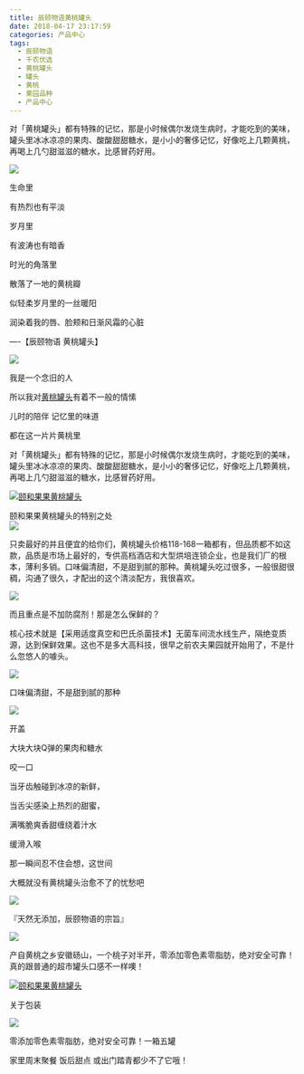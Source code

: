 ```yaml
---
title: 辰颐物语黄桃罐头
date: 2018-04-17 23:17:59
categories: 产品中心
tags:
  - 辰颐物语
  - 千农优选
  - 黄桃罐头
  - 罐头
  - 黄桃
  - 果园品种
  - 产品中心
---
```


对「黄桃罐头」都有特殊的记忆，那是小时候偶尔发烧生病时，才能吃到的美味，罐头里冰冰凉凉的果肉、酸酸甜甜糖水，是小小的奢侈记忆，好像吃上几颗黄桃，再喝上几勺甜滋滋的糖水，比感冒药好用。

<!-- more -->


![](http://www.zuow.cn/wp-content/uploads/2018/04/1ff1de774005f8da13f4.jpg)

生命里

有热烈也有平淡

岁月里

有波涛也有暗香

时光的角落里

散落了一地的黄桃瓣

似轻柔岁月里的一丝暖阳

润染着我的唇、脸颊和日渐风霜的心脏

—-【辰颐物语 黄桃罐头】

![](http://www.zuow.cn/wp-content/uploads/2018/04/c4ca4238a0b923820dcc.jpg)

我是一个念旧的人

所以我对[黄桃罐头](http://yiheguoyuan.com.cn/tag/%e9%bb%84%e6%a1%83%e7%bd%90%e5%a4%b4 "黄桃罐头")有着不一般的情愫

儿时的陪伴 记忆里的味道

都在这一片片黄桃里

对「黄桃罐头」都有特殊的记忆，那是小时候偶尔发烧生病时，才能吃到的美味，罐头里冰冰凉凉的果肉、酸酸甜甜糖水，是小小的奢侈记忆，好像吃上几颗黄桃，再喝上几勺甜滋滋的糖水，比感冒药好用。

[![颐和果果黄桃罐头](http://yiheguoyuan.com.cn/wp-content/uploads/2017/09/2017091903371135.png)](http://yiheguoyuan.com.cn/product/guantou.html "颐和果果黄桃罐头")

颐和果果黄桃罐头的特别之处  
![](http://www.zuow.cn/wp-content/uploads/2018/04/eccbc87e4b5ce2fe2830.jpg)

只卖最好的并且便宜的给你们，黄桃罐头价格118-168一箱都有，但品质都不如这款，品质是市场上最好的，专供高档酒店和大型烘培连锁企业，也是我们厂的根本，薄利多销。口味偏清甜，不是甜到腻的那种。黄桃罐头吃过很多，一般很甜很稠，沟通了很久，才配出的这个清淡配方，我很喜欢。

![](http://www.zuow.cn/wp-content/uploads/2018/04/a87ff679a2f3e71d9181.jpg)

而且重点是不加防腐剂！那是怎么保鲜的？

核心技术就是【采用适度真空和巴氏杀菌技术】无菌车间流水线生产，隔绝变质源，达到保鲜效果。这也不是多大高科技，很早之前农夫果园就开始用了，不是什么忽悠人的噱头。

![](http://www.zuow.cn/wp-content/uploads/2018/04/e4da3b7fbbce2345d777.jpg)

口味偏清甜，不是甜到腻的那种

![](http://www.zuow.cn/wp-content/uploads/2018/04/1679091c5a880faf6fb5.jpg)

开盖

大块大块Q弹的果肉和糖水

咬一口

当牙齿触碰到冰凉的新鲜，

当舌尖感染上热烈的甜蜜，

满嘴脆爽香甜缠绕着汁水

缓滑入喉

那一瞬间忍不住会想，这世间

大概就没有黄桃罐头治愈不了的忧愁吧

![](http://www.zuow.cn/wp-content/uploads/2018/04/8f14e45fceea167a5a36.jpg)

『天然无添加，辰颐物语的宗旨』

![](http://www.zuow.cn/wp-content/uploads/2018/04/c9f0f895fb98ab9159f5.jpg)

产自黄桃之乡安徽砀山，一个桃子对半开，零添加零色素零脂肪，绝对安全可靠！真的跟普通的超市罐头口感不一样噢！

[![颐和果果黄桃罐头](http://yiheguoyuan.com.cn/wp-content/uploads/2017/09/2017091903371135.png)](http://yiheguoyuan.com.cn/product/guantou.html "颐和果果黄桃罐头")

关于包装

![](http://www.zuow.cn/wp-content/uploads/2018/04/45c48cce2e2d7fbdea1a.jpg)

零添加零色素零脂肪，绝对安全可靠！一箱五罐

家里周末聚餐 饭后甜点 或出门踏青都少不了它哦！